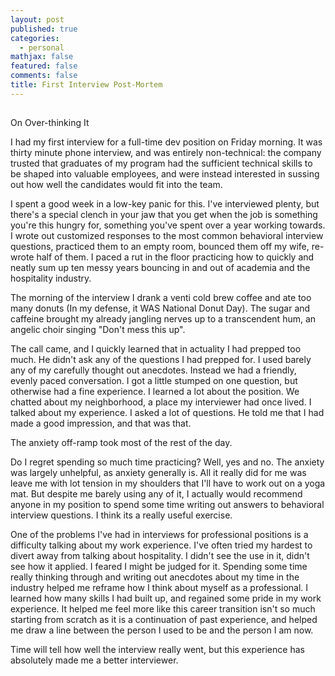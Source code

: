 ```yaml
---
layout: post
published: true
categories:
  - personal
mathjax: false
featured: false
comments: false
title: First Interview Post-Mortem
---
```

##

On Over-thinking It

I had my first interview for a full-time dev position on Friday morning. It was thirty minute phone interview, and was entirely non-technical: the company trusted that graduates of my program had the sufficient technical skills to be shaped into valuable employees, and were instead interested in sussing out how well the candidates would fit into the team. 

I spent a good week in a low-key panic for this. I've interviewed plenty, but there's a special clench in your jaw that you get when the job is something you're this hungry for, something you've spent over a year working towards. I wrote out customized responses to the most common behavioral interview questions, practiced them to an empty room, bounced them off my wife, re-wrote half of them. I paced a rut in the floor practicing how to quickly and neatly sum up ten messy years bouncing in and out of academia and the hospitality industry. 

The morning of the interview I drank a venti cold brew coffee and ate too many donuts (In my defense, it WAS National Donut Day). The sugar and caffeine brought my already jangling nerves up to a transcendent hum, an angelic choir singing "Don't mess this up". 

The call came, and I quickly learned that in actuality I had prepped too much. He didn't ask any of the questions I had prepped for. I used barely any of my carefully thought out anecdotes. Instead we had a friendly, evenly paced conversation. I got a little stumped on one question, but otherwise had a fine experience. I learned a lot about the position. We chatted about my neighborhood, a place my interviewer had once lived. I talked about my experience. I asked a lot of questions. He told me that I had made a good impression, and that was that. 

The anxiety off-ramp took most of the rest of the day. 

Do I regret spending so much time practicing? Well, yes and no. The anxiety was largely unhelpful, as anxiety generally is. All it really did for me was leave me with lot tension in my shoulders that I'll have to work out on a yoga mat. But despite me barely using any of it, I actually would recommend anyone in my position to spend some time writing out answers to behavioral interview questions. I think its a really useful exercise. 

One of the problems I've had in interviews for professional positions is a difficulty talking about my work experience. I've often tried my hardest to divert away from talking about hospitality. I didn't see the use in it, didn't see how it applied. I feared I might be judged for it. Spending some time really thinking through and writing out anecdotes about my time in the industry helped me reframe how I think about myself as a professional. I learned how many skills I had built up, and regained some pride in my work experience. It helped me feel more like this career transition isn't so much starting from scratch as it is a continuation of past experience, and helped me draw a line between the person I used to be and the person I am now. 

Time will tell how well the interview really went, but this experience has absolutely made me a better interviewer. 
